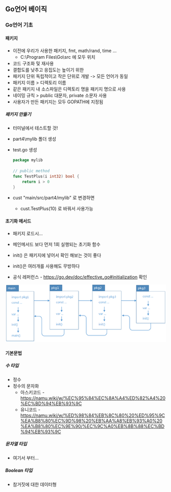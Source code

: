## Go언어 베이직

### Go언어 기초

#### 패키지
- 이전에 우리가 사용한 패키지, fmt, math/rand, time ...
	- C:\Program Files\Go\src 에 모두 위치
- 코드 구조화 및 재사용
- 결합도를 낮추고 응집도는 높이기 위한
- 패키지 단위 독립적이고 작은 단위로 개발 -> 모든 언어가 동일
- 패키지 이름 > 디렉토리 이름
- 같은 패키지 내 소스파일은 디렉토리 명을 패키지 명으로 사용
- 네이밍 규칙 > public 대문자, private 소문자 사용
- 사용자가 만든 패키지는 모두 GOPATH에 지정됨

##### 패키지 만들기
- 터미널에서 테스트할 것!
- part4\mylib 폴더 생성
- test.go 생성

	```go
	package mylib

	// public method
	func TestPlus(i int32) bool {
		return i > 0
	}
	```
- cust "main/src/part4/mylib" 로 변경하면 
	- cust.TestPlus(10) 로 바꿔서 사용가능

#### 초기화 메서드
- 패키지 로드시...
- 메인메서드 보다 먼저 1회 실행되는 초기화 함수
- init() 은 패키지에 넣어서 확인 해보는 것이 좋다
- init()은 여러개를 사용해도 무방하다

- 공식 레퍼런스 - https://go.dev/doc/effective_go#initialization 확인

<img src="./images/img005.png" width="730">


#### 기본문법

##### 수 타입
- 정수 
- 정수의 문자화 
	- 아스키코드 - https://namu.wiki/w/%EC%95%84%EC%8A%A4%ED%82%A4%20%EC%BD%94%EB%93%9C
	- 유니코드 - https://namu.wiki/w/%ED%98%84%EB%8C%80%20%ED%95%9C%EA%B8%80%EC%9D%98%20%EB%AA%A8%EB%93%A0%20%EA%B8%80%EC%9E%90/%EC%9C%A0%EB%8B%88%EC%BD%94%EB%93%9C

##### 문자열 타입
- 여기서 부터...

##### Boolean 타입
- 참거짓에 대한 데이터형
